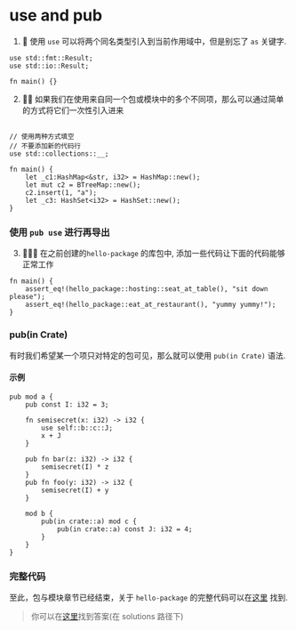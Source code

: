 # use and pub
1. 🌟 使用 `use` 可以将两个同名类型引入到当前作用域中，但是别忘了 `as` 关键字.

```rust,editable
use std::fmt::Result;
use std::io::Result;

fn main() {}
```

2. 🌟🌟 如果我们在使用来自同一个包或模块中的多个不同项，那么可以通过简单的方式将它们一次性引入进来

```rust,editable

// 使用两种方式填空
// 不要添加新的代码行
use std::collections::__;

fn main() {
    let _c1:HashMap<&str, i32> = HashMap::new();
    let mut c2 = BTreeMap::new();
    c2.insert(1, "a");
    let _c3: HashSet<i32> = HashSet::new();
}
```

### 使用 `pub use` 进行再导出

3. 🌟🌟🌟 在之前创建的`hello-package` 的库包中, 添加一些代码让下面的代码能够正常工作
```rust,editable
fn main() {
    assert_eq!(hello_package::hosting::seat_at_table(), "sit down please");
    assert_eq!(hello_package::eat_at_restaurant(), "yummy yummy!");
}
```


### pub(in Crate) 
有时我们希望某一个项只对特定的包可见，那么就可以使用 `pub(in Crate)` 语法.

#### 示例
```rust,editable
pub mod a {
    pub const I: i32 = 3;

    fn semisecret(x: i32) -> i32 {
        use self::b::c::J;
        x + J
    }

    pub fn bar(z: i32) -> i32 {
        semisecret(I) * z
    }
    pub fn foo(y: i32) -> i32 {
        semisecret(I) + y
    }

    mod b {
        pub(in crate::a) mod c {
            pub(in crate::a) const J: i32 = 4;
        }
    }
}
```

### 完整代码
至此，包与模块章节已经结束，关于 `hello-package` 的完整代码可以在[这里](https://github.com/sunface/rust-by-practice/tree/master/practices/hello-package) 找到.


> 你可以在[这里](https://github.com/sunface/rust-by-practice/blob/master/solutions/crate-module/use-pub.md)找到答案(在 solutions 路径下) 
